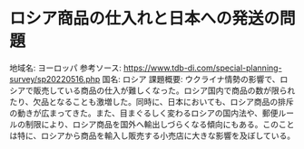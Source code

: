 # ロシア商品の仕入れと日本への発送の問題

地域名: ヨーロッパ
参考ソース: https://www.tdb-di.com/special-planning-survey/sp20220516.php
国名: ロシア
課題概要: ウクライナ情勢の影響で、ロシアで販売している商品の仕入が難しくなった。ロシア国内で商品の数が限られたり、欠品となることも激増した。同時に、日本においても、ロシア商品の排斥の動きが広まってきた。また、目まぐるしく変わるロシアの国内法や、郵便ルールの制限により、ロシア商品を国外へ輸出しづらくなる傾向にもある。このことは特に、ロシアから商品を輸入し販売する小売店に大きな影響を及ぼしている。